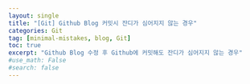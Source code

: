 ```yaml
---
layout: single
title: "[Git] Github Blog 커밋시 잔디가 심어지지 않는 경우"
categories: Git
tag: [minimal-mistakes, blog, Git]
toc: true
excerpt: "Github Blog 수정 후 Github에 커밋해도 잔디가 심어지지 않는 경우"
#use_math: False
#search: false
---
```

 
